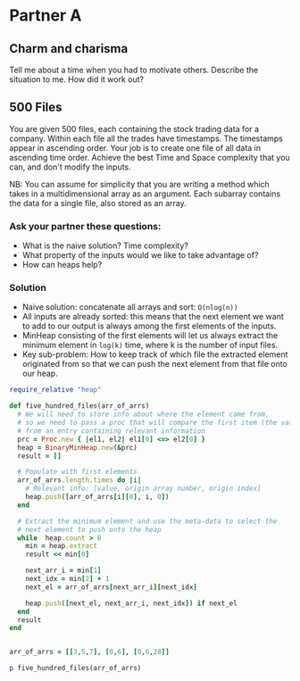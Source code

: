 # Partner A

## Charm and charisma 

Tell me about a time when you had to motivate others. Describe the situation to me. How did it work out?

## 500 Files

You are given 500 files, each containing the stock trading data for a company. Within each file all the trades have timestamps. The timestamps appear in ascending order. Your job is to create one file of all data in ascending time order. Achieve the best Time and Space complexity that you can, and don't modify the inputs.

NB: You can assume for simplicity that you are writing a method which takes in a multidimensional array as an argument. Each subarray contains the data for a single file, also stored as an array.

### Ask your partner these questions:

* What is the naive solution? Time complexity?
* What property of the inputs would we like to take advantage of?
* How can heaps help?

### Solution

* Naive solution: concatenate all arrays and sort: `O(nlog(n))`
* All inputs are already sorted: this means that the next element we want to add to our output is always among the first elements of the inputs.
* MinHeap consisting of the first elements will let us always extract the minimum element in `log(k)` time, where k is the number of input files.
* Key sub-problem: How to keep track of which file the extracted element originated from so that we can push the next element from that file onto our heap.

```ruby
require_relative "heap"

def five_hundred_files(arr_of_arrs)
  # We will need to store info about where the element came from,
  # so we need to pass a proc that will compare the first item (the value)
  # from an entry containing relevant information
  prc = Proc.new { |el1, el2| el1[0] <=> el2[0] }
  heap = BinaryMinHeap.new(&prc)
  result = []

  # Populate with first elements
  arr_of_arrs.length.times do |i|
    # Relevant info: [value, origin array number, origin index]
    heap.push([arr_of_arrs[i][0], i, 0])
  end

  # Extract the minimum element and use the meta-data to select the
  # next element to push onto the heap
  while  heap.count > 0
    min = heap.extract
    result << min[0]

    next_arr_i = min[1]
    next_idx = min[2] + 1
    next_el = arr_of_arrs[next_arr_i][next_idx]

    heap.push([next_el, next_arr_i, next_idx]) if next_el
  end
  result
end


arr_of_arrs = [[3,5,7], [0,6], [0,6,28]]

p five_hundred_files(arr_of_arrs)
```
